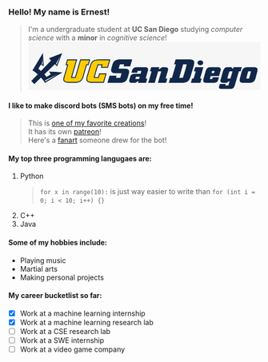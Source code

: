 ### Hello! My name is Ernest!
> I'm a undergraduate student at **UC San Diego** studying *computer science* with a **minor** in *cognitive science*!
![UCSD](pictures/UCSD_logo.png)

#### I like to make discord bots (SMS bots) on my free time!
>This is [one of my favorite creations](https://top.gg/bot/511786918783090688)! <br>
> It has its own [patreon](https://www.patreon.com/mafiabot)!<br>
> Here's a [fanart](pictures/bot_art.png) someone drew for the bot!

#### My top three programming langugaes are:
1. Python
   >`for x in range(10):` is just way easier to write than `for (int i = 0; i < 10; i++) {}`
2.  C++
3.  Java

#### Some of my hobbies include:
- Playing music
- Martial arts
- Making personal projects

#### My career bucketlist so far:
- [x] Work at a machine learning internship
- [x] Work at a machine learning research lab
- [ ] Work at a CSE research lab
- [ ] Work at a SWE internship
- [ ] Work at a video game company
